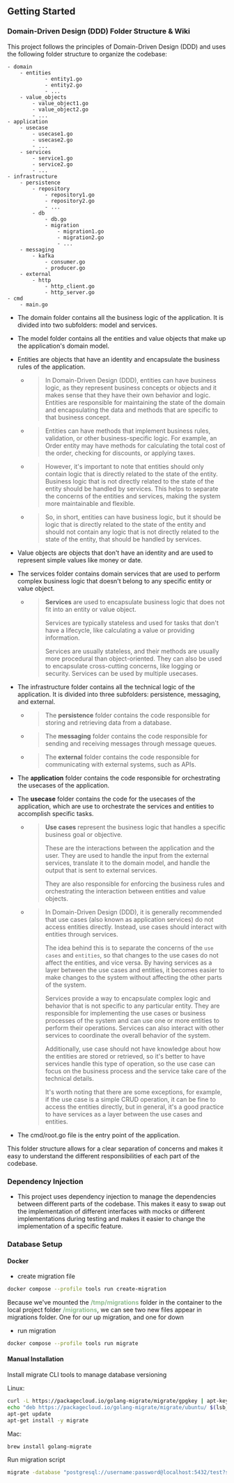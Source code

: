 ## Getting Started

### Domain-Driven Design (DDD) Folder Structure & Wiki

This project follows the principles of Domain-Driven Design (DDD) and uses the following folder structure to organize the codebase:
````
- domain
    - entities
            - entity1.go
            - entity2.go
            - ...
    - value_objects
        - value_object1.go
        - value_object2.go
        - ...
- application
    - usecase
        - usecase1.go
        - usecase2.go
        - ...
    - services
        - service1.go
        - service2.go
        - ...
- infrastructure
    - persistence
        - repository
            - repository1.go
            - repository2.go
            - ...
        - db
            - db.go
            - migration
                - migration1.go
                - migration2.go
                - ...
    - messaging
        - kafka
            - consumer.go
            - producer.go
    - external
        - http
            - http_client.go
            - http_server.go
- cmd 
    - main.go
````

- The domain folder contains all the business logic of the application. It is divided into two subfolders: model and services.

- The model folder contains all the entities and value objects that make up the application's domain model.
- Entities are objects that have an identity and encapsulate the business rules of the application.
    - > In Domain-Driven Design (DDD), entities can have business logic, as they represent business concepts or objects and it makes sense that they have their own behavior and logic. Entities are responsible for maintaining the state of the domain and encapsulating the data and methods that are specific to that business concept.
    - > Entities can have methods that implement business rules, validation, or other business-specific logic. For example, an Order entity may have methods for calculating the total cost of the order, checking for discounts, or applying taxes.
    - > However, it's important to note that entities should only contain logic that is directly related to the state of the entity. Business logic that is not directly related to the state of the entity should be handled by services. This helps to separate the concerns of the entities and services, making the system more maintainable and flexible.
    - > So, in short, entities can have business logic, but it should be logic that is directly related to the state of the entity and should not contain any logic that is not directly related to the state of the entity, that should be handled by services.
- Value objects are objects that don't have an identity and are used to represent simple values like money or date.
- The services folder contains domain services that are used to perform complex business logic that doesn't belong to any specific entity or value object.
  - >**Services** are used to encapsulate business logic that does not fit into an entity or value object. 
    > 
    > Services are typically stateless and used for tasks that don't have a lifecycle, like calculating a value or providing information. 
    > 
    > Services are usually stateless, and their methods are usually more procedural than object-oriented. They can also be used to encapsulate cross-cutting concerns, like logging or security. Services can be used by multiple usecases.
- The infrastructure folder contains all the technical logic of the application. It is divided into three subfolders: persistence, messaging, and external.
    - > The **persistence** folder contains the code responsible for storing and retrieving data from a database.
    - > The **messaging** folder contains the code responsible for sending and receiving messages through message queues.
    - > The **external** folder contains the code responsible for communicating with external systems, such as APIs.
- The **application** folder contains the code responsible for orchestrating the usecases of the application.

- The **usecase** folder contains the code for the usecases of the application, which are use to orchestrate the services and entities to accomplish specific tasks.
  - > **Use cases** represent the business logic that handles a specific business goal or objective.
    >
    > These are the interactions between the application and the user. They are used to handle the input from the external services, translate it to the domain model, and handle the output that is sent to external services.
    >
    > They are also responsible for enforcing the business rules and orchestrating the interaction between entities and value objects.
  - > In Domain-Driven Design (DDD), it is generally recommended that use cases (also known as application services) do not access entities directly. Instead, use cases should interact with entities through services.
    >
    > The idea behind this is to separate the concerns of the `use cases` and `entities`, so that changes to the use cases do not affect the entities, and vice versa. By having services as a layer between the use cases and entities, it becomes easier to make changes to the system without affecting the other parts of the system.
    >
    > Services provide a way to encapsulate complex logic and behavior that is not specific to any particular entity. They are responsible for implementing the use cases or business processes of the system and can use one or more entities to perform their operations. Services can also interact with other services to coordinate the overall behavior of the system.
    > 
    > Additionally, use case should not have knowledge about how the entities are stored or retrieved, so it's better to have services handle this type of operation, so the use case can focus on the business process and the service take care of the technical details.
    > 
    > It's worth noting that there are some exceptions, for example, if the use case is a simple CRUD operation, it can be fine to access the entities directly, but in general, it's a good practice to have services as a layer between the use cases and entities.  
     
    
- The cmd/root.go file is the entry point of the application.

This folder structure allows for a clear separation of concerns and makes it easy to understand the different responsibilities of each part of the codebase.

### Dependency Injection
- This project uses dependency injection to manage the dependencies between different parts of the codebase. 
This makes it easy to swap out the implementation of different interfaces with mocks or different implementations during testing and makes it easier to change the implementation of a specific feature.

### Database Setup

#### Docker

- create migration file
```bash
docker compose --profile tools run create-migration
```

<p>
Because we've mounted the <span style="color: darkseagreen; "> <b>/tmp/migrations</b> </span> folder in the container to the local project folder 
<span style="color: darkseagreen;"><b>/migrations</b></span>, we can see two new files appear in migrations folder. 
One for our up migration, and one for down
</p>

- run migration
```bash
docker compose --profile tools run migrate
```

#### Manual Installation

Install migrate CLI tools to manage database versioning

Linux:

```bash
curl -L https://packagecloud.io/golang-migrate/migrate/gpgkey | apt-key add -
echo "deb https://packagecloud.io/golang-migrate/migrate/ubuntu/ $(lsb_release -sc) main" > /etc/apt/sources.list.d/migrate.list
apt-get update
apt-get install -y migrate
```

Mac:

```bash
brew install golang-migrate
```

Run migration script


```bash
migrate -database "postgresql://username:password@localhost:5432/test?sslmode=disable" -path migrations/ up
